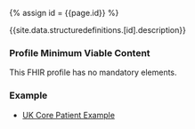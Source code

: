 
{% assign id = {{page.id}} %}

{{site.data.structuredefinitions.[id].description}}

<!-- end TOC -->

### Profile Minimum Viable Content ###

This FHIR profile has no mandatory elements.

### Example ###

- [UK Core Patient Example](UKCore-Patient-Example.html)